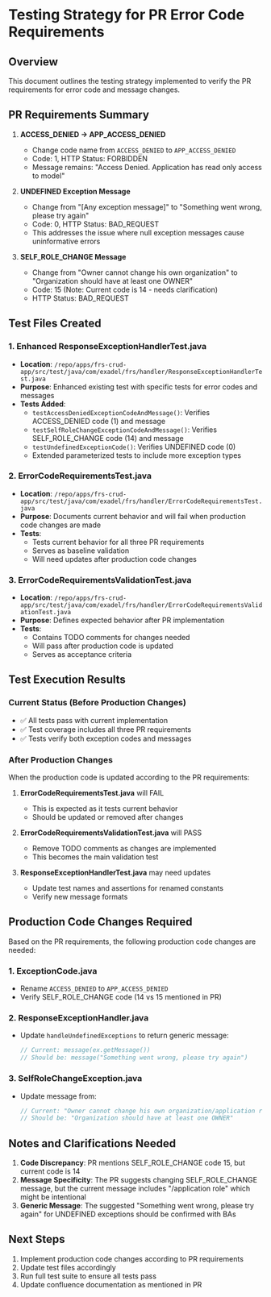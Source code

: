# Testing Strategy for PR Error Code Requirements

## Overview
This document outlines the testing strategy implemented to verify the PR requirements for error code and message changes.

## PR Requirements Summary

1. **ACCESS_DENIED → APP_ACCESS_DENIED**
   - Change code name from `ACCESS_DENIED` to `APP_ACCESS_DENIED`
   - Code: 1, HTTP Status: FORBIDDEN
   - Message remains: "Access Denied. Application has read only access to model"

2. **UNDEFINED Exception Message**
   - Change from "[Any exception message]" to "Something went wrong, please try again"
   - Code: 0, HTTP Status: BAD_REQUEST
   - This addresses the issue where null exception messages cause uninformative errors

3. **SELF_ROLE_CHANGE Message**
   - Change from "Owner cannot change his own organization" to "Organization should have at least one OWNER"
   - Code: 15 (Note: Current code is 14 - needs clarification)
   - HTTP Status: BAD_REQUEST

## Test Files Created

### 1. Enhanced ResponseExceptionHandlerTest.java
- **Location**: `/repo/apps/frs-crud-app/src/test/java/com/exadel/frs/handler/ResponseExceptionHandlerTest.java`
- **Purpose**: Enhanced existing test with specific tests for error codes and messages
- **Tests Added**:
  - `testAccessDeniedExceptionCodeAndMessage()`: Verifies ACCESS_DENIED code (1) and message
  - `testSelfRoleChangeExceptionCodeAndMessage()`: Verifies SELF_ROLE_CHANGE code (14) and message
  - `testUndefinedExceptionCode()`: Verifies UNDEFINED code (0)
  - Extended parameterized tests to include more exception types

### 2. ErrorCodeRequirementsTest.java
- **Location**: `/repo/apps/frs-crud-app/src/test/java/com/exadel/frs/handler/ErrorCodeRequirementsTest.java`
- **Purpose**: Documents current behavior and will fail when production code changes are made
- **Tests**:
  - Tests current behavior for all three PR requirements
  - Serves as baseline validation
  - Will need updates after production code changes

### 3. ErrorCodeRequirementsValidationTest.java
- **Location**: `/repo/apps/frs-crud-app/src/test/java/com/exadel/frs/handler/ErrorCodeRequirementsValidationTest.java`
- **Purpose**: Defines expected behavior after PR implementation
- **Tests**:
  - Contains TODO comments for changes needed
  - Will pass after production code is updated
  - Serves as acceptance criteria

## Test Execution Results

### Current Status (Before Production Changes)
- ✅ All tests pass with current implementation
- ✅ Test coverage includes all three PR requirements
- ✅ Tests verify both exception codes and messages

### After Production Changes
When the production code is updated according to the PR requirements:

1. **ErrorCodeRequirementsTest.java** will FAIL
   - This is expected as it tests current behavior
   - Should be updated or removed after changes

2. **ErrorCodeRequirementsValidationTest.java** will PASS
   - Remove TODO comments as changes are implemented
   - This becomes the main validation test

3. **ResponseExceptionHandlerTest.java** may need updates
   - Update test names and assertions for renamed constants
   - Verify new message formats

## Production Code Changes Required

Based on the PR requirements, the following production code changes are needed:

### 1. ExceptionCode.java
- Rename `ACCESS_DENIED` to `APP_ACCESS_DENIED`
- Verify SELF_ROLE_CHANGE code (14 vs 15 mentioned in PR)

### 2. ResponseExceptionHandler.java
- Update `handleUndefinedExceptions` to return generic message:
  ```java
  // Current: message(ex.getMessage())
  // Should be: message("Something went wrong, please try again")
  ```

### 3. SelfRoleChangeException.java
- Update message from:
  ```java
  // Current: "Owner cannot change his own organization/application role"
  // Should be: "Organization should have at least one OWNER"
  ```

## Notes and Clarifications Needed

1. **Code Discrepancy**: PR mentions SELF_ROLE_CHANGE code 15, but current code is 14
2. **Message Specificity**: The PR suggests changing SELF_ROLE_CHANGE message, but the current message includes "/application role" which might be intentional
3. **Generic Message**: The suggested "Something went wrong, please try again" for UNDEFINED exceptions should be confirmed with BAs

## Next Steps

1. Implement production code changes according to PR requirements
2. Update test files accordingly
3. Run full test suite to ensure all tests pass
4. Update confluence documentation as mentioned in PR